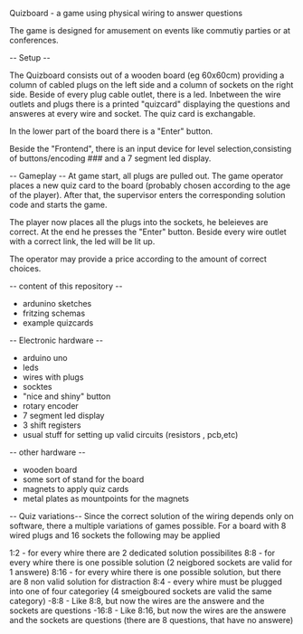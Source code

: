 Quizboard - a game using physical wiring to answer questions

The game is designed for amusement on events like commutiy parties or at conferences.

-- Setup --

The Quizboard consists out of a wooden board (eg 60x60cm) providing a column of cabled plugs on the left side and a column of sockets on the right side. Beside of every plug cable outlet, there is a led.
Inbetween the wire outlets and plugs there is a printed "quizcard" displaying the questions and answeres at every wire and socket. The quiz card is exchangable.
 
In the lower part of the board there is a "Enter" button.

Beside the "Frontend", there is an input device for level selection,consisting of buttons/encoding ### and a 7 segment led display. 

-- Gameplay --
At game start, all plugs are pulled out. The game operator places a new quiz card to the board (probably chosen according to the age of the player). After that, the supervisor enters the corresponding solution code and starts the game.

The player now places all the plugs into the sockets, he beleieves are correct. At the end he presses the "Enter" button.
Beside every wire outlet with a correct link, the led will be lit up.

The operator may provide a price according to the amount of correct choices.

-- content of this repository --
- ardunino sketches
- fritzing schemas
- example quizcards

-- Electronic hardware --
- arduino uno
- leds
- wires with plugs
- socktes
- "nice and shiny" button
- rotary encoder
- 7 segment led display
- 3 shift registers
- usual stuff for setting up valid circuits (resistors , pcb,etc)

-- other hardware --
- wooden board
- some sort of stand for the board
- magnets to apply quiz cards
- metal plates as mountpoints for the magnets

-- Quiz variations--
Since the correct solution of the wiring depends only on software, there a multiple variations of games possible.
For a board with 8 wired plugs and 16 sockets the following may be applied

1:2 - for every whire there are 2 dedicated solution possibilites 
8:8 - for every whire there is one possible solution (2 neigbored sockets are valid for 1 answere)
8:16 - for every whire there is one possible solution, but there are 8 non valid solution for distraction
8:4 - every whire must be plugged into one of four categoriey (4 smeigboured sockets are valid the same category)
-8:8 - Like 8:8, but now the wires are the answere and the sockets are questions 
-16:8 - Like 8:16, but now the wires are the answere and the sockets are questions (there are 8 questions, that have no answere)

